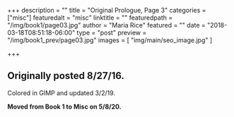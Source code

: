 +++
description = ""
title = "Original Prologue, Page 3"
categories = ["misc"]
featuredalt = "misc"
linktitle = ""
featuredpath = "/img/book1/page03.jpg"
author = "Maria Rice"
featured = ""
date = "2018-03-18T08:51:18-06:00"
type = "post"
preview = "/img/book1_prev/page03.jpg"
images = [ "img/main/seo_image.jpg" ]

+++

## Originally posted 8/27/16.

Colored in GIMP and updated 3/2/19. 

**Moved from Book 1 to Misc on 5/8/20.**
